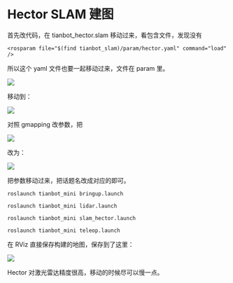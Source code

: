 # Hector SLAM 建图

首先改代码，在 tianbot_hector.slam 移动过来，看包含文件，发现没有

```shell
<rosparam file="$(find tianbot_slam)/param/hector.yaml" command="load" />
```

所以这个 yaml 文件也要一起移动过来，文件在 param 里。

![](https://img.kancloud.cn/fe/52/fe52cec2837ec577ea024234253a1fc1_965x214.png)

移动到：

![](https://img.kancloud.cn/af/7a/af7a03227a99bf4962f1f6064895f460_965x276.png)

对照 gmapping 改参数，把

![](https://img.kancloud.cn/90/65/9065b2e58f48de7ed599347194be294c_1920x1080.png)

改为：

![](https://img.kancloud.cn/4a/1e/4a1e84e09c8c0d8015d4efc536105aec_1920x1080.png)

把参数移动过来，把话题名改成对应的即可。

```shell
roslaunch tianbot_mini bringup.launch
```

```shell
roslaunch tianbot_mini lidar.launch
```

```shell
roslaunch tianbot_mini slam_hector.launch
```

```shell
roslaunch tianbot_mini teleop.launch
```

在 RViz 直接保存构建的地图，保存到了这里：

![](https://img.kancloud.cn/86/0d/860d1b0aebd134839399e799d4716195_964x280.png)

Hector 对激光雷达精度很高，移动的时候尽可以慢一点。